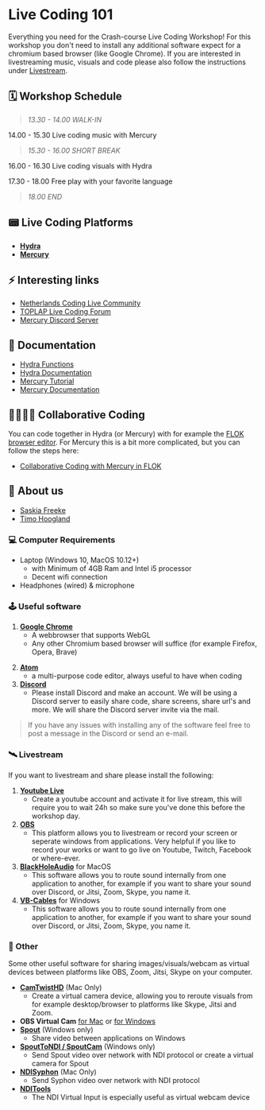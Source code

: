 # Live Coding 101

Everything you need for the Crash-course Live Coding Workshop! For this workshop you don't need to install any additional software expect for a chromium based browser (like Google Chrome). If you are interested in livestreaming music, visuals and code please also follow the instructions under [Livestream](#livestream).
## 🗓 Workshop Schedule

>*13.30 - 14.00 WALK-IN*

14.00 - 15.30 Live coding music with Mercury

>*15.30 - 16.00 SHORT BREAK*

16.00 - 16.30 Live coding visuals with Hydra

17.30 - 18.00 Free play with your favorite language

>*18.00 END*

## 📟 Live Coding Platforms

- [**Hydra**](http://hydra.ojack.xyz)
- [**Mercury**](http://mercury.timohoogland.com)

## ⚡️ Interesting links

- [Netherlands Coding Live Community](https://netherlands-coding-live.github.io/)
- [TOPLAP Live Coding Forum](https://forum.toplap.org/c/communities/nl/18)
- [Mercury Discord Server](https://discord.gg/vt59NYU)

## 📖 Documentation

- [Hydra Functions](https://ojack.xyz/hydra-functions/)
- [Hydra Documentation](https://github.com/ojack/hydra#Getting-Started)
- [Mercury Tutorial](https://tmhglnd.github.io/mercury/tutorial.html)
- [Mercury Documentation](https://tmhglnd.github.io/mercury/reference.html)

## 👩‍💻👨‍💻 Collaborative Coding

You can code together in Hydra (or Mercury) with for example the [FLOK browser editor](https://flok.clic.cf/). For Mercury this is a bit more complicated, but you can follow the steps here:

- [Collaborative Coding with Mercury in FLOK](https://tmhglnd.github.io/mercury/tutorial.html)
## 👋 About us

- [Saskia Freeke](https://sasj.nl/portfolio/)
- [Timo Hoogland](http://www.timohoogland.com)
<!-- - [Jonathan Reus](https://jonathanreus.com/) -->
<!-- - [Instrument Inventors Initiative (iii)](https://instrumentinventors.org/) -->

### 💻 Computer Requirements

- Laptop (Windows 10, MacOS 10.12+)
	- with Minimum of 4GB Ram and Intel i5 processor
	- Decent wifi connection
- Headphones (wired) & microphone

### 🕹 Useful software

1. [**Google Chrome**](https://www.google.com/chrome/)
	- A webbrowser that supports WebGL
	- Any other Chromium based browser will suffice (for example Firefox, Opera, Brave)
<!-- 2. **Max8** for [Windows](https://akiaj5esl75o5wbdcv2a-maxmspjitter.s3.amazonaws.com/Max808_x64_190808.zip) or [Mac](https://akiaj5esl75o5wbdcv2a-maxmspjitter.s3.amazonaws.com/Max808_190808.dmg)
	- the creative coding environment that Mercury runs in. You do not need to buy a Max license to run Mercury!
3. [**Mercury**](https://github.com/tmhglnd/mercury/blob/master/docs/tutorial.md#-install-mercury)
	- By following the instructions in the tutorial chapters **install** and **launch**. -->
2. [**Atom**](https://atom.io/)
  	- a multi-purpose code editor, always useful to have when coding
3. [**Discord**](https://discord.com/new)
  	- Please install Discord and make an account. We will be using a Discord server to easily share code, share screens, share url's and more. We will share the Discord server invite via the mail.
	
>If you have any issues with installing any of the software feel free to post a message in the Discord or send an e-mail.
	
### 🛰 Livestream

If you want to livestream and share please install the following:

1. [**Youtube Live**](https://studio.youtube.com/video/2Se7fskJZCo/livestreaming)
	- Create a youtube account and activate it for live stream, this will require you to wait 24h so make sure you've done this before the workshop day.
2. [**OBS**](https://obsproject.com/)
  	- This platform allows you to livestream or record your screen or seperate windows from applications. Very helpful if you like to record your works or want to go live on Youtube, Twitch, Facebook or where-ever.
3. [**BlackHoleAudio**](https://existential.audio/blackhole/?pk_campaign=github&pk_kwd=release) for MacOS
	- This software allows you to route sound internally from one application to another, for example if you want to share your sound over Discord, or Jitsi, Zoom, Skype, you name it.
3. [**VB-Cables**](https://www.vb-audio.com/Cable/) for Windows
  	- This software allows you to route sound internally from one application to another, for example if you want to share your sound over Discord, or Jitsi, Zoom, Skype, you name it.
	
### 👾 Other

Some other useful software for sharing images/visuals/webcam as virtual devices between platforms like OBS, Zoom, Jitsi, Skype on your computer.

- [**CamTwistHD**](http://camtwiststudio.com/download/) (Mac Only)
	- Create a virtual camera device, allowing you to reroute visuals from for example desktop/browser to platforms like Skype, Jitsi and Zoom.
- **OBS Virtual Cam** [for Mac](https://github.com/johnboiles/obs-mac-virtualcam/releases/tag/v1.2.1) or [for Windows](https://github.com/Fenrirthviti/obs-virtual-cam/releases)
- [**Spout**](https://spout.zeal.co/) (Windows only)
	- Share video between applications on Windows
- [**SpoutToNDI / SpoutCam**](https://leadedge.github.io/) (Windows only)
	- Send Spout video over network with NDI protocol or create a virtual camera for Spout
- [**NDISyphon**](https://docs.vidvox.net/freebies_ndi_syphon.html) (Mac Only)
	- Send Syphon video over network with NDI protocol
- [**NDITools**](https://ndi.tv/tools/)
	- The NDI Virtual Input is especially useful as virtual webcam device


<!--
# Schedule of Live Coding 101 at iii

### Day 1 (Saturday 21 Nov)

>*10.45 - 11.00 Virtual "Walk-in"*

11.00 - 11.45 Introductions

>*11.45 - 12.00 SHORT BREAK*

12.00 - 12.45 Mercury Session #1.1

>*12.45 - 13.30 LUNCH BREAK*

13.30 - 15.00 Mercury Session #1.2

>*15.00 - 15.30 SHORT BREAK*

15.30 - 17.30 Hydra Session #1

17.30 - 18.00 Free Play with Mercury or Hydra

### Day 2 (Sunday 22 Nov)

>*11.45 - 12.00 Virtual "Walk-in"*

12.00 - 13.30 Mercury / Hydra Session #2 (parallel)

>*13.30 - 14.15 LUNCH BREAK*

14.15 - 16.00 Free play, optionally with collaborative platforms like Flok, Troop, or try streaming with Youtube

### Day 2 Evening (Sunday 22 Nov)

>*19.00 - 19.30 Sound/Visual Check livestreams*

19.30 - 20.00 Participate in Online Algorave

20.30 - 00.00 iii NL_CL Algorave (Livestream at [Eulerroom](https://www.youtube.com/channel/UC_N48pxd05dX53_8vov8zqA))
-->